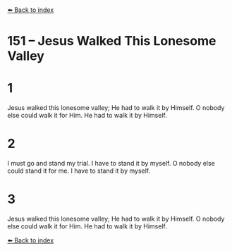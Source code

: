 [⬅️ Back to index](../README.md)

# 151 – Jesus Walked This Lonesome Valley


# 1
Jesus walked this lonesome valley;
He had to walk it by Himself.
O nobody else could walk it for Him.
He had to walk it by Himself.

# 2
I must go and stand my trial.
I have to stand it by myself.
O nobody else could stand it for me.
I have to stand it by myself.

# 3
Jesus walked this lonesome valley;
He had to walk it by Himself.
O nobody else could walk it for Him.
He had to walk it by Himself.

[⬅️ Back to index](../README.md)

